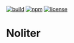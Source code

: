 [![build](https://img.shields.io/github/workflow/status/TroyTae/noliter/noliter/master?style=flat-square)](https://github.com/TroyTae/noliter/actions?query=workflow%3Anoliter)
[![npm](https://img.shields.io/npm/v/noliter?color=%23fb3e44&style=flat-square)](https://www.npmjs.com/package/noliter)
[![license](https://img.shields.io/github/license/TroyTae/noliter?style=flat-square)](https://github.com/TroyTae/noliter/blob/master/LICENSE)

# Noliter
